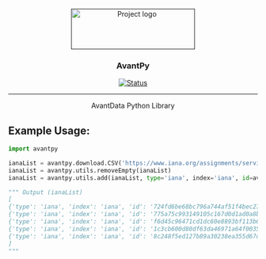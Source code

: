 <p align="center">
  <a href="" rel="noopener">
 <img width=250px height=82px src="https://i.imgur.com/zHVh1RJ.png" alt="Project logo"></a>
</p>

<h3 align="center">AvantPy</h3>

<div align="center">

[![Status](https://img.shields.io/badge/status-active-success.svg)]()

</div>

---

<p align="center"> AvantData Python Library
    <br> 
</p>

## Example Usage:
```python
import avantpy

ianaList = avantpy.download.CSV('https://www.iana.org/assignments/service-names-port-numbers/service-names-port-numbers.csv').list
ianaList = avantpy.utils.removeEmpty(ianaList)
ianaList = avantpy.utils.add(ianaList, type='iana', index='iana', id=avantpy.utils.generateID)

""" Output (ianaList)
[
{'type': 'iana', 'index': 'iana', 'id': '724fd6be68bc796a744af51f4bec273f', 'Port Number': '0', 'Transport Protocol': 'tcp', 'Description': 'Reserved', 'Assignee': '[Jon_Postel]', 'Contact': '[Jon_Postel]'}
{'type': 'iana', 'index': 'iana', 'id': '775a75c993149105c167d0d1ad0a8baa', 'Port Number': '0', 'Transport Protocol': 'udp', 'Description': 'Reserved', 'Assignee': '[Jon_Postel]', 'Contact': '[Jon_Postel]'}
{'type': 'iana', 'index': 'iana', 'id': 'f6d45c96471cd1dc60e8893bf113b631', 'Service Name': 'tcpmux', 'Port Number': '1', 'Transport Protocol': 'tcp', 'Description': 'TCP Port Service Multiplexer', 'Assignee': '[Mark_Lottor]', 'Contact': '[Mark_Lottor]'}
{'type': 'iana', 'index': 'iana', 'id': '1c3cb600d80df63da46971a64f003595', 'Service Name': 'tcpmux', 'Port Number': '1', 'Transport Protocol': 'udp', 'Description': 'TCP Port Service Multiplexer', 'Assignee': '[Mark_Lottor]', 'Contact': '[Mark_Lottor]'}
{'type': 'iana', 'index': 'iana', 'id': '8c248f5ed127b89a30238ea355d67dd4', 'Service Name': 'compressnet', 'Port Number': '2', 'Transport Protocol': 'tcp', 'Description': 'Management Utility'}
]
"""
```

